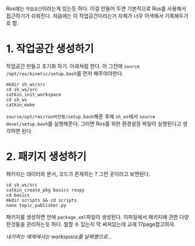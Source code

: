 Ros에는 `작업공간`이라는게 있는듯 하다. 이걸 만들어 두면 기본적으로 Ros를 사용해서 접근하기가 쉬워진다. 처음에는 이 작업공간이라는거 자체가 너무 어색해서 기록해두기로 함.

# 1. 작업공간 생성하기

작업공간 만들고 초기화 하기. 아래처럼 한다. 아 그전에 `source /opt/ros/kinetic/setup.bash`를 먼저 해주어야한다.

```
mkdir sh_ws/src
cd sh_ws/src
catkin_init_workspace
cd sh_ws
catkin_make
```

`source/opt/ros/ros버전명/setup.bash`해준 후에 `sh_ws`에서 `source devel/setup.bash`를 실행해준다. 그러면 Ros를 위한 환경설정 파일이 실행된다고 생각하면 된다.

# 2. 패키지 생성하기

패키지는 데이터와 문서, 코드가 존재하는 ? 그런 곳이라고 보면된다.

```
cd sh_ws/src
catkin_create_pkg basics rospy
cd basics
mkdir scripts && cd scripts
nano topic_publisher.py
```

패키지를 생성하면 안에 `package.xml`파일이 생성된다. 이파일에서 패키지에 관한 다양한것들을 관리하는듯 하다. 뭘할 수 있는지 막 써져있는데 교재 17page참고하자.


_내가하는 예제에서는 workspace를 날짜명으로..._
